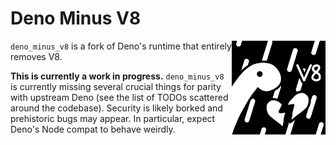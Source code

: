 # Deno Minus V8

<img align="right" src=".github/deno_minus_v8.png" height="150px" alt="the deno dinosaur breaking up with V8">

`deno_minus_v8` is a fork of Deno's runtime that entirely removes V8.

**This is currently a work in progress.**
`deno_minus_v8` is currently missing several crucial things for
parity with upstream Deno (see the list of TODOs scattered around
the codebase). Security is likely borked and prehistoric bugs may
appear. In particular, expect Deno's Node compat to behave weirdly.

